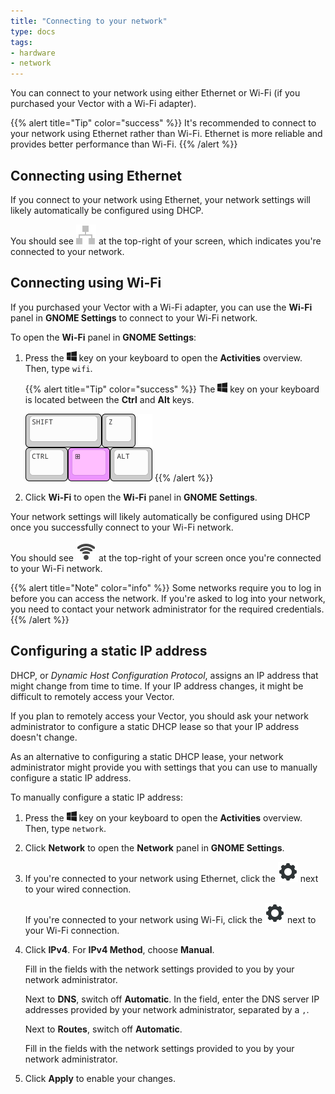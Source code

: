 ```yaml
---
title: "Connecting to your network"
type: docs
tags:
- hardware
- network
---
```


You can connect to your network using either Ethernet or Wi-Fi (if you
purchased your Vector with a Wi-Fi adapter).

{{% alert title="Tip" color="success" %}}
It's recommended to connect to your network using Ethernet rather than Wi-Fi.
Ethernet is more reliable and provides better performance than Wi-Fi.
{{% /alert %}}

## Connecting using Ethernet

<!-- TODO: Link to unboxing and set-up. -->
<!-- TODO: Use correct image. -->
If you connect to your network using Ethernet, your network settings will
likely automatically be configured using DHCP.

You should see <img src="nm-device-wired-symbolic.svg" alt=""> at the
top-right of your screen, which indicates you're connected to your network.

## Connecting using Wi-Fi

If you purchased your Vector with a Wi-Fi adapter, you can use the **Wi-Fi**
panel in **GNOME Settings** to connect to your Wi-Fi network.

To open the **Wi-Fi** panel in **GNOME Settings**:

<!-- TODO: Replace svg element, below, with something less ugly. -->
1. Press the
   <svg xmlns="http://www.w3.org/2000/svg" width="16" height="16" fill="currentColor" class="bi bi-windows" viewBox="0 0 16 16">
     <path d="M6.555 1.375 0 2.237v5.45h6.555V1.375zM0 13.795l6.555.933V8.313H0v5.482zm7.278-5.4.026 6.378L16 16V8.395H7.278zM16 0 7.33 1.244v6.414H16V0z"/>
   </svg> key on your keyboard to open the **Activities** overview. Then, type `wifi`.

   {{% alert title="Tip" color="success" %}}
   The
   <svg xmlns="http://www.w3.org/2000/svg" width="16" height="16" fill="currentColor" class="bi bi-windows" viewBox="0 0 16 16">
     <path d="M6.555 1.375 0 2.237v5.45h6.555V1.375zM0 13.795l6.555.933V8.313H0v5.482zm7.278-5.4.026 6.378L16 16V8.395H7.278zM16 0 7.33 1.244v6.414H16V0z"/>
   </svg> key on your keyboard is located between the **Ctrl** and **Alt** keys.

   <img src="super-key.svg" width="203" height="108" alt="">
   {{% /alert %}}

1. Click **Wi-Fi** to open the **Wi-Fi** panel in **GNOME Settings**.

Your network settings will likely automatically be configured using DHCP once
you successfully connect to your Wi-Fi network.

You should see <img src="nm-signal-100-symbolic.svg" alt=""> at the top-right
of your screen once you're connected to your Wi-Fi network.

{{% alert title="Note" color="info" %}}
Some networks require you to log in before you can access the network. If
you're asked to log into your network, you need to contact your network
administrator for the required credentials.
{{% /alert %}}

## Configuring a static IP address

DHCP, or _Dynamic Host Configuration Protocol_, assigns an IP address that
might change from time to time. If your IP address changes, it might be
difficult to remotely access your Vector.

If you plan to remotely access your Vector, you should ask your network
administrator to configure a static DHCP lease so that your IP address doesn't
change.

As an alternative to configuring a static DHCP lease, your network
administrator might provide you with settings that you can use to manually
configure a static IP address.

To manually configure a static IP address:

1. Press the
   <svg xmlns="http://www.w3.org/2000/svg" width="16" height="16" fill="currentColor" class="bi bi-windows" viewBox="0 0 16 16">
     <path d="M6.555 1.375 0 2.237v5.45h6.555V1.375zM0 13.795l6.555.933V8.313H0v5.482zm7.278-5.4.026 6.378L16 16V8.395H7.278zM16 0 7.33 1.244v6.414H16V0z"/>
   </svg> key on your keyboard to open the **Activities** overview. Then, type `network`.

1. Click **Network** to open the **Network** panel in **GNOME Settings**.

1. If you're connected to your network using Ethernet, click the
   <img src="settings-symbolic.svg" alt=""> next to your wired connection.

   If you're connected to your network using Wi-Fi, click the
   <img src="settings-symbolic.svg" alt=""> next to your Wi-Fi connection.

1. Click **IPv4**. For **IPv4 Method**, choose **Manual**.

   Fill in the fields with the network settings provided to you by your
   network administrator.

   Next to **DNS**, switch off **Automatic**. In the field, enter the DNS
   server IP addresses provided by your network administrator, separated by a
   `,`.

   Next to **Routes**, switch off **Automatic**.

   Fill in the fields with the network settings provided to you by your
   network administrator.

1. Click **Apply** to enable your changes.
